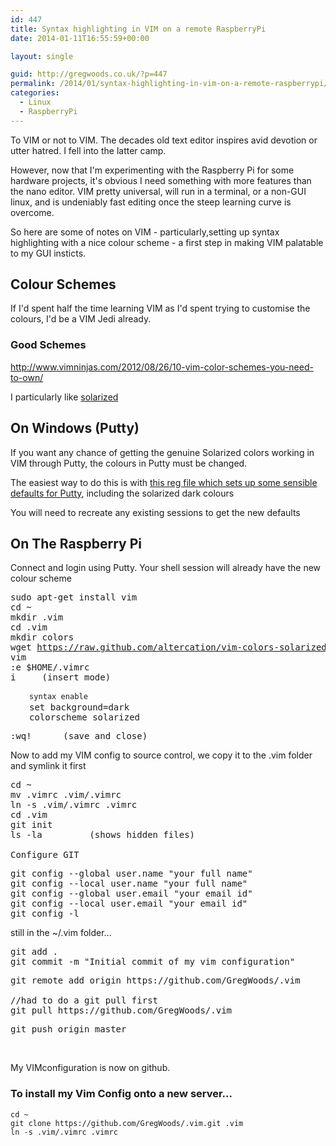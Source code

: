 ```yaml
---
id: 447
title: Syntax highlighting in VIM on a remote RaspberryPi
date: 2014-01-11T16:55:59+00:00

layout: single

guid: http://gregwoods.co.uk/?p=447
permalink: /2014/01/syntax-highlighting-in-vim-on-a-remote-raspberrypi/
categories:
  - Linux
  - RaspberryPi
---
```

To VIM or not to VIM. The decades old text editor inspires avid devotion or utter hatred. I fell into the latter camp.

However, now that I'm experimenting with the Raspberry Pi for some hardware projects, it's obvious I need something with more features than the nano editor. VIM pretty universal, will run in a terminal, or a non-GUI linux, and is undeniably fast editing once the steep learning curve is overcome.

So here are some of notes on VIM - particularly,setting up syntax highlighting with a nice colour scheme - a first step in making VIM palatable to my GUI insticts.

## Colour Schemes

If I'd spent half the time learning VIM as I'd spent trying to customise the colours, I'd be a VIM Jedi already.

### Good Schemes

<http://www.vimninjas.com/2012/08/26/10-vim-color-schemes-you-need-to-own/>

I particularly like <a title="solarized color scheme" href="http://ethanschoonover.com/solarized" target="_blank">solarized</a>

## On Windows (Putty)

If you want any chance of getting the genuine Solarized colors working in VIM through Putty, the colours in Putty must be changed.

The easiest way to do this is with [this reg file which sets up some sensible defaults for Putty](https://github.com/jblaine/solarized-and-modern-putty "Putty defaults"), including the solarized dark colours

You will need to recreate any existing sessions to get the new defaults

## On The Raspberry Pi

Connect and login using Putty. Your shell session will already have the new colour scheme

<pre>sudo apt-get install vim
cd ~
mkdir .vim
cd .vim
mkdir colors
wget <a href="https://raw.github.com/altercation/vim-colors-solarized/master/colors/solarized.vim">https://raw.github.com/altercation/vim-colors-solarized/master/colors/solarized.vim
</a>vim
:e $HOME/.vimrc
i     (insert mode)</pre>

<pre style="padding-left: 30px;"><span style="font-family: Consolas, Monaco, monospace; font-size: 12px; line-height: 18px;">syntax enable
</span>set background=dark
colorscheme solarized</pre>

<pre>:wq!      (save and close)</pre>

Now to add my VIM config to source control, we copy it to the .vim folder and symlink it first

<pre>cd ~
mv .vimrc .vim/.vimrc
ln -s .vim/.vimrc .vimrc
cd .vim
git init
ls -la         (shows hidden files)

Configure GIT</pre>

<pre>git config --global user.name "your full name"
git config --local user.name "your full name"
git config --global user.email "your email id"
git config --local user.email "your email id"
git config -l</pre>

still in the ~/.vim folder...

<pre>git add .
git commit -m "Initial commit of my vim configuration"</pre>

<pre>git remote add origin https://github.com/GregWoods/.vim

//had to do a git pull first
git pull https://github.com/GregWoods/.vim</pre>

<pre>git push origin master</pre>

&nbsp;

My VIMconfiguration is now on github.

### To install my Vim Config onto a new server...

    cd ~
    git clone https://github.com/GregWoods/.vim.git .vim
    ln -s .vim/.vimrc .vimrc

     

&nbsp;